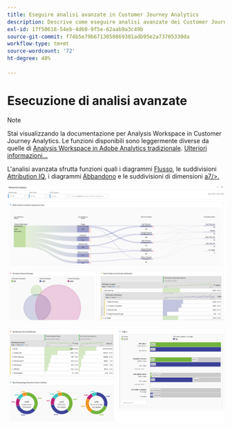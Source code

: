 ```yaml
---
title: Eseguire analisi avanzate in Customer Journey Analytics
description: Descrive come eseguire analisi avanzate dei Customer Journey Analytics in Workspace.
exl-id: 17f50618-54eb-4d60-9f5e-62aab9a3c49b
source-git-commit: f74b5e79b6713050869301adb95e2a73705330da
workflow-type: tm+mt
source-wordcount: '72'
ht-degree: 40%

---
```


# Esecuzione di analisi avanzate

>[!NOTE]
>
>Stai visualizzando la documentazione per Analysis Workspace in Customer Journey Analytics. Le funzioni disponibili sono leggermente diverse da quelle di [Analysis Workspace in Adobe Analytics tradizionale](https://experienceleague.adobe.com/docs/analytics/analyze/analysis-workspace/home.html). [Ulteriori informazioni...](/help/getting-started/cja-aa.md)

L&#39;analisi avanzata sfrutta funzioni quali i diagrammi [Flusso](/help/analysis-workspace/visualizations/c-flow/flow.md), le suddivisioni [Attribution IQ](/help/analysis-workspace/attribution/overview.md), i diagrammi [Abbandono](/help/analysis-workspace/visualizations/fallout/fallout-flow.md) e le suddivisioni di dimensioni [a7/>.](/help/components/dimensions/t-breakdown-fa.md)

![Schermata di Workspace 1](assets/cja-adv-analysis1.png)

![Schermata di Workspace 2](assets/cja-adv-analysis2.png)
